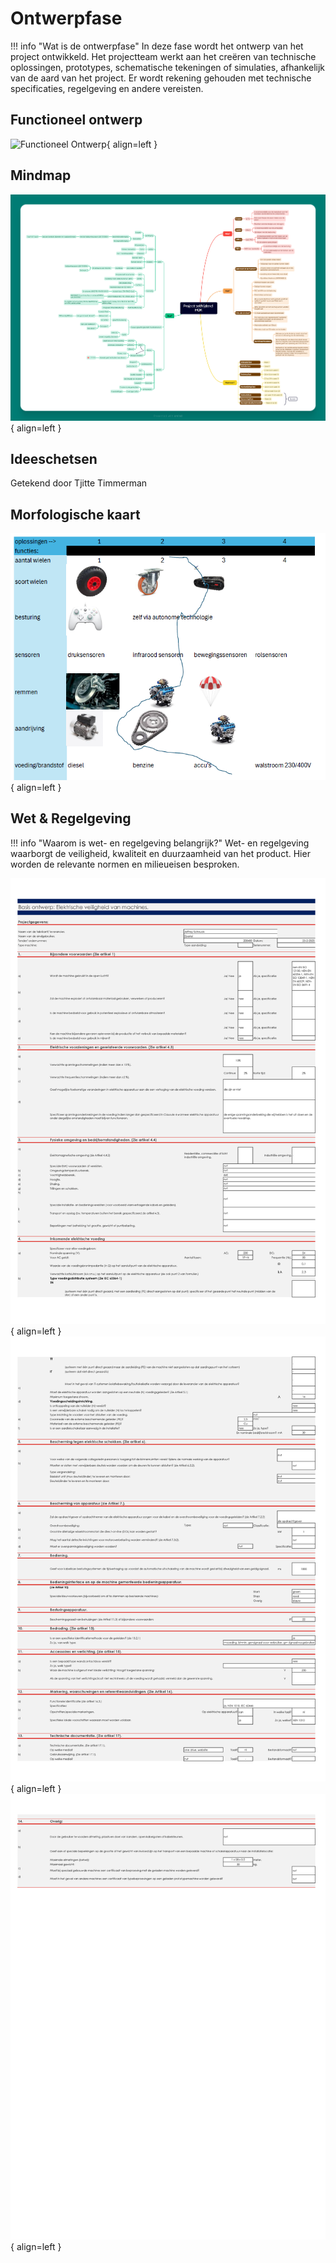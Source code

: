 # Ontwerpfase

!!! info "Wat is de ontwerpfase"
    In deze fase wordt het ontwerp van het project ontwikkeld. Het projectteam werkt aan het creëren van technische oplossingen, prototypes, schematische tekeningen of simulaties, afhankelijk van de aard van het project. Er wordt rekening gehouden met technische specificaties, regelgeving en andere vereisten.

## Functioneel ontwerp
![Functioneel Ontwerp](){ align=left }

## Mindmap
![Mindmap](docs/Tjitte/Assets/Mindmap.png){ align=left }

## Ideeschetsen
Getekend door Tjitte Timmerman

## Morfologische kaart
![Kaart](docs/Tjitte/Assets/Morfologischekaart.png){ align=left }

## Wet & Regelgeving
!!! info "Waarom is wet- en regelgeving belangrijk?"
    Wet- en regelgeving waarborgt de veiligheid, kwaliteit en duurzaamheid van het product.
    Hier worden de relevante normen en milieueisen besproken.

![Doc1](docs/Tjitte/Assets/wet-%20en%20regelgeving-0.jpg){ align=left }
![Doc2](docs/Tjitte/Assets/wet-%20en%20regelgeving-1.jpg){ align=left }
![Doc3](docs/Tjitte/Assets/wet-%20en%20regelgeving-2.jpg){ align=left }